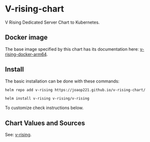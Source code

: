 # V-rising-chart

V Rising Dedicated Server Chart to Kubernetes.

## Docker image

The base image specified by this chart has its documentation here: [v-rising-docker-arm64](https://github.com/joaop221/v-rising-docker-arm64).

## Install

The basic installation can be done with these commands:

```bash
helm repo add v-rising https://joaop221.github.io/v-rising-chart/

helm install v-rising v-rising/v-rising
```

To customize check instructions below.

## Chart Values and Sources

See: [v-rising](./charts/v-rising/README.md).
